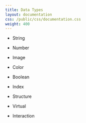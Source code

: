 ```yaml
---
title: Data Types
layout: documentation
css: /public/css/documentation.css
weight: 400
---
```


* String

* Number

* Image

* Color

* Boolean

* Index

* Structure

* Virtual

* Interaction
